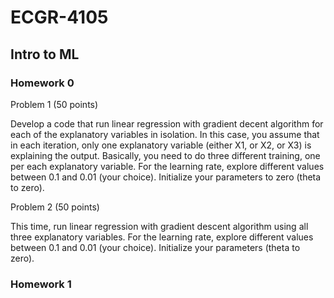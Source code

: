 # ECGR-4105
## Intro to ML

### Homework 0
Problem 1 (50 points)

Develop a code that run linear regression with gradient decent algorithm for each of the explanatory variables in isolation. In this case, you assume that in each iteration, only one explanatory variable (either X1, or X2, or X3) is explaining the output. Basically, you need to do three different training, one per each explanatory variable. For the learning rate, explore different values between 0.1 and 0.01 (your choice). Initialize your parameters to zero (theta to zero).


Problem 2 (50 points)

This time, run linear regression with gradient descent algorithm using all three explanatory variables. For the learning rate, explore different values between 0.1 and 0.01 (your choice). Initialize your parameters (theta to zero).

### Homework 1
